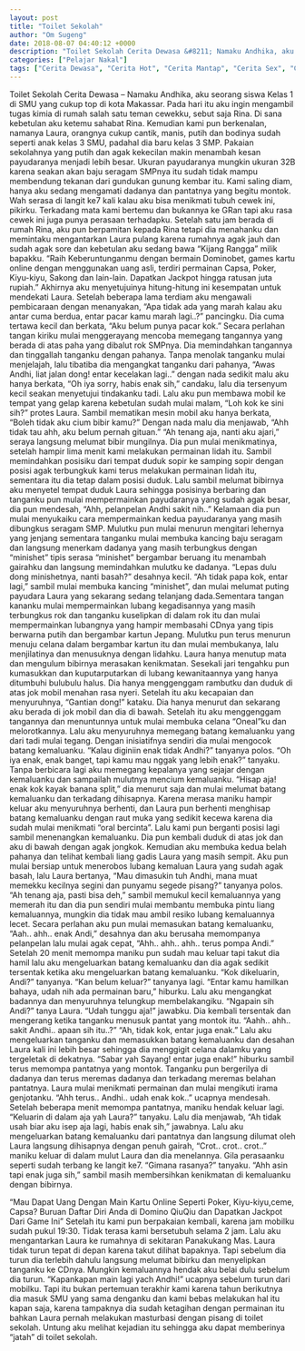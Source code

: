 ```yaml
---
layout: post
title: "Toilet Sekolah"
author: "Om Sugeng"
date: 2018-08-07 04:40:12 +0000
description: "Toilet Sekolah Cerita Dewasa &#8211; Namaku Andhika, aku seorang siswa Kelas 1 di SMU yang cukup top di kota Makassar. Pada hari itu aku ingin mengambil tugas kimia di rumah salah satu teman cewekku,..."
categories: ["Pelajar Nakal"]
tags: ["Cerita Dewasa", "Cerita Hot", "Cerita Mantap", "Cerita Sex", "Cinta Hanya Nafsu", "Cinta Terlarang"]
---
```



Toilet Sekolah
Cerita Dewasa &#8211; Namaku Andhika, aku seorang siswa Kelas 1 di SMU yang cukup top di kota Makassar. Pada hari itu aku ingin mengambil tugas kimia di rumah salah satu teman cewekku, sebut saja Rina. Di sana kebetulan aku ketemu sahabat Rina. Kemudian kami pun berkenalan, namanya Laura, orangnya cukup cantik, manis, putih dan bodinya sudah seperti anak kelas 3 SMU, padahal dia baru kelas 3 SMP. Pakaian sekolahnya yang putih dan agak kekecilan makin menambah kesan payudaranya menjadi lebih besar. Ukuran payudaranya mungkin ukuran 32B karena seakan akan baju seragam SMPnya itu sudah tidak mampu membendung tekanan dari gundukan gunung kembar itu.
Kami saling diam, hanya aku sedang mengamati dadanya dan pantatnya yang begitu montok. Wah serasa di langit ke7 kali kalau aku bisa menikmati tubuh cewek ini, pikirku. Terkadang mata kami bertemu dan bukannya ke GRan tapi aku rasa cewek ini juga punya perasaan terhadapku. Setelah satu jam berada di rumah Rina, aku pun berpamitan kepada Rina tetapi dia menahanku dan memintaku mengantarkan Laura pulang karena rumahnya agak jauh dan sudah agak sore dan kebetulan aku sedang bawa “Kijang Rangga” milik bapakku.
“Raih Keberuntunganmu dengan bermain Dominobet, games kartu online dengan menggunakan uang asli, terdiri permainan Capsa, Poker, Kiyu-kiyu, Sakong dan lain-lain. Dapatkan Jackpot hingga ratusan juta rupiah.”
Akhirnya aku menyetujuinya hitung-hitung ini kesempatan untuk mendekati Laura. Setelah beberapa lama terdiam aku mengawali pembicaraan dengan menanyakan, “Apa tidak ada yang marah kalau aku antar cuma berdua, entar pacar kamu marah lagi..?” pancingku. Dia cuma tertawa kecil dan berkata, “Aku belum punya pacar kok.” Secara perlahan tangan kiriku mulai menggerayang mencoba memegang tangannya yang berada di atas paha yang dibalut rok SMPnya. Dia memindahkan tangannya dan tinggallah tanganku dengan pahanya. Tanpa menolak tanganku mulai menjelajah, lalu tibatiba dia mengangkat tanganku dari pahanya, “Awas Andhi, liat jalan dong! entar kecelakan lagi..” dengan nada sedikit malu aku hanya berkata, “Oh iya sorry, habis enak sih,” candaku, lalu dia tersenyum kecil seakan menyetujui tindakanku tadi. Lalu aku pun membawa mobil ke tempat yang gelap karena kebetulan sudah mulai malam, “Loh kok ke sini sih?” protes Laura. Sambil mematikan mesin mobil aku hanya berkata,
“Boleh tidak aku cium bibir kamu?”
Dengan nada malu dia menjawab,
“Ahh tidak tau ahh, aku belum pernah gituan.”
“Ah tenang aja, nanti aku ajari,” seraya langsung melumat bibir mungilnya.
Dia pun mulai menikmatinya, setelah hampir lima menit kami melakukan permainan lidah itu. Sambil memindahkan posisiku dari tempat duduk sopir ke samping sopir dengan posisi agak terbungkuk kami terus melakukan permainan lidah itu, sementara itu dia tetap dalam posisi duduk. Lalu sambil melumat bibirnya aku menyetel tempat duduk Laura sehingga posisinya berbaring dan tanganku pun mulai mempermainkan payudaranya yang sudah agak besar, dia pun mendesah, “Ahh, pelanpelan Andhi sakit nih..” Kelamaan dia pun mulai menyukaiku cara mempermainkan kedua payudaranya yang masih dibungkus seragam SMP.
Mulutku pun mulai menurun mengitari lehernya yang jenjang sementara tanganku mulai membuka kancing baju seragam dan langsung menerkam dadanya yang masih terbungkus dengan “minishet” tipis serasa “minishet” bergambar beruang itu menambah gairahku dan langsung memindahkan mulutku ke dadanya.
“Lepas dulu dong minishetnya, nanti basah?” desahnya kecil.
“Ah tidak papa kok, entar lagi,” sambil mulai membuka kancing “minishet”, dan mulai melumat puting payudara Laura yang sekarang sedang telanjang dada.Sementara tangan kananku mulai mempermainkan lubang kegadisannya yang masih terbungkus rok dan tanganku kuselipkan di dalam rok itu dan mulai mempermainkan lubangnya yang hampir membasahi CDnya yang tipis berwarna putih dan bergambar kartun Jepang. Mulutku pun terus menurun menuju celana dalam bergambar kartun itu dan mulai membukanya, lalu menjilatinya dan menusuknya dengan lidahku. Laura hanya menutup mata dan mengulum bibirnya merasakan kenikmatan. Sesekali jari tengahku pun kumasukkan dan kuputarputarkan di lubang kewanitaannya yang hanya ditumbuhi bulubulu halus. Dia hanya menggenggam rambutku dan duduk di atas jok mobil menahan rasa nyeri. Setelah itu aku kecapaian dan menyuruhnya, “Gantian dong!” kataku. Dia hanya menurut dan sekarang aku berada di jok mobil dan dia di bawah. Setelah itu aku menggenggam tangannya dan menuntunnya untuk mulai membuka celana “Oneal”ku dan melorotkannya. Lalu aku menyuruhnya memegang batang kemaluanku yang dari tadi mulai tegang.
Dengan inisiatifnya sendiri dia mulai mengocok batang kemaluanku.
“Kalau diginiin enak tidak Andhi?” tanyanya polos.
“Oh iya enak, enak banget, tapi kamu mau nggak yang lebih enak?” tanyaku.
Tanpa berbicara lagi aku memegang kepalanya yang sejajar dengan kemaluanku dan sampailah mulutnya mencium kemaluanku. “Hisap aja! enak kok kayak banana split,” dia menurut saja dan mulai melumat batang kemaluanku dan terkadang dihisapnya. Karena merasa maniku hampir keluar aku menyuruhnya berhenti, dan Laura pun berhenti menghisap batang kemaluanku dengan raut muka yang sedikit kecewa karena dia sudah mulai menikmati “oral bercinta”. Lalu kami pun berganti posisi lagi sambil menenangkan kemaluanku. Dia pun kembali duduk di atas jok dan aku di bawah dengan agak jongkok. Kemudian aku membuka kedua belah pahanya dan telihat kembali liang gadis Laura yang masih sempit. Aku pun mulai bersiap untuk menerobos lubang kemaluan Laura yang sudah agak basah, lalu Laura bertanya, “Mau dimasukin tuh Andhi, mana muat memekku kecilnya segini dan punyamu segede pisang?” tanyanya polos. “Ah tenang aja, pasti bisa deh,” sambil memukul kecil kemaluannya yang memerah itu dan dia pun sendiri mulai membantu membuka pintu liang kemaluannya, mungkin dia tidak mau ambil resiko lubang kemaluannya lecet.
Secara perlahan aku pun mulai memasukan batang kemaluanku, “Aah.. ahh.. enak Andi,” desahnya dan aku berusaha memompanya pelanpelan lalu mulai agak cepat, “Ahh.. ahh.. ahh.. terus pompa Andi.” Setelah 20 menit memompa maniku pun sudah mau keluar tapi takut dia hamil lalu aku mengeluarkan batang kemaluanku dan dia agak sedikit tersentak ketika aku mengeluarkan batang kemaluanku.
“Kok dikeluarin, Andi?” tanyanya.
“Kan belum keluar?” tanyanya lagi.
“Entar kamu hamilkan bahaya, udah nih ada permainan baru,” hiburku.
Lalu aku mengangkat badannya dan menyuruhnya telungkup membelakangiku.
“Ngapain sih Andi?” tanya Laura.
“Udah tunggu aja!” jawabku.
Dia kembali tersentak dan mengerang ketika tanganku menusuk pantat yang montok itu.
“Aahh.. ahh.. sakit Andhi.. apaan sih itu..?”
“Ah, tidak kok, entar juga enak.”
Lalu aku mengeluarkan tanganku dan memasukkan batang kemaluanku dan desahan Laura kali ini lebih besar sehingga dia menggigit celana dalamku yang tergeletak di dekatnya.
“Sabar yah Sayang! entar juga enak!” hiburku sambil terus memompa pantatnya yang montok. Tanganku pun bergerilya di dadanya dan terus meremas dadanya dan terkadang meremas belahan pantatnya. Laura mulai menikmati permainan dan mulai mengikuti irama genjotanku. “Ahh terus.. Andhi.. udah enak kok..” ucapnya mendesah. Setelah beberapa menit memompa pantatnya, maniku hendak keluar lagi. “Keluarin di dalam aja yah Laura?” tanyaku. Lalu dia menjawab, “Ah tidak usah biar aku isep aja lagi, habis enak sih,” jawabnya. Lalu aku mengeluarkan batang kemaluanku dari pantatnya dan langsung dilumat oleh Laura langsung dihisapnya dengan penuh gairah, “Crot.. crot.. crot..” maniku keluar di dalam mulut Laura dan dia menelannya. Gila perasaanku seperti sudah terbang ke langit ke7.
“Gimana rasanya?” tanyaku.
“Ahh asin tapi enak juga sih,” sambil masih membersihkan kenikmatan di kemaluanku dengan bibirnya.

&#8220;Mau Dapat Uang Dengan Main Kartu Online Seperti Poker, Kiyu-kiyu,ceme, Capsa? Buruan Daftar Diri Anda di Domino QiuQiu dan Dapatkan Jackpot Dari Game Ini&#8221;
Setelah itu kami pun berpakaian kembali, karena jam mobilku sudah pukul 19:30. Tidak terasa kami bersetubuh selama 2 jam. Lalu aku mengantarkan Laura ke rumahnya di sekitaran Panakukang Mas. Laura tidak turun tepat di depan karena takut dilihat bapaknya. Tapi sebelum dia turun dia terlebih dahulu langsung melumat bibirku dan menyelipkan tanganku ke CDnya. Mungkin kemaluannya hendak aku belai dulu sebelum dia turun. “Kapankapan main lagi yach Andhi!” ucapnya sebelum turun dari mobilku. Tapi itu bukan pertemuan terakhir kami karena tahun berikutnya dia masuk SMU yang sama denganku dan kami bebas melakukan hal itu kapan saja, karena tampaknya dia sudah ketagihan dengan permainan itu bahkan Laura pernah melakukan masturbasi dengan pisang di toilet sekolah. Untung aku melihat kejadian itu sehingga aku dapat memberinya “jatah” di toilet sekolah.
